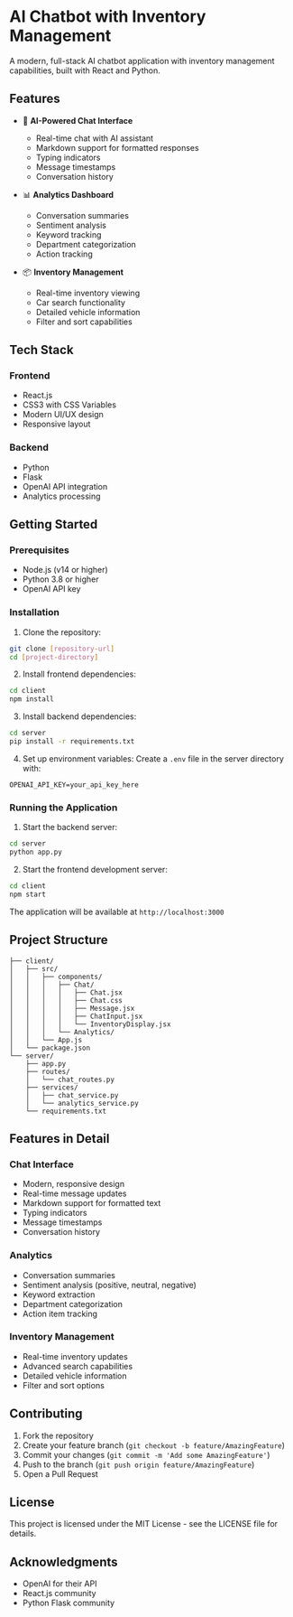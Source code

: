 # AI Chatbot with Inventory Management

A modern, full-stack AI chatbot application with inventory management capabilities, built with React and Python.

## Features

- 🤖 **AI-Powered Chat Interface**
  - Real-time chat with AI assistant
  - Markdown support for formatted responses
  - Typing indicators
  - Message timestamps
  - Conversation history

- 📊 **Analytics Dashboard**
  - Conversation summaries
  - Sentiment analysis
  - Keyword tracking
  - Department categorization
  - Action tracking

- 📦 **Inventory Management**
  - Real-time inventory viewing
  - Car search functionality
  - Detailed vehicle information
  - Filter and sort capabilities

## Tech Stack

### Frontend
- React.js
- CSS3 with CSS Variables
- Modern UI/UX design
- Responsive layout

### Backend
- Python
- Flask
- OpenAI API integration
- Analytics processing

## Getting Started

### Prerequisites
- Node.js (v14 or higher)
- Python 3.8 or higher
- OpenAI API key

### Installation

1. Clone the repository:
```bash
git clone [repository-url]
cd [project-directory]
```

2. Install frontend dependencies:
```bash
cd client
npm install
```

3. Install backend dependencies:
```bash
cd server
pip install -r requirements.txt
```

4. Set up environment variables:
Create a `.env` file in the server directory with:
```
OPENAI_API_KEY=your_api_key_here
```

### Running the Application

1. Start the backend server:
```bash
cd server
python app.py
```

2. Start the frontend development server:
```bash
cd client
npm start
```

The application will be available at `http://localhost:3000`

## Project Structure

```
├── client/
│   ├── src/
│   │   ├── components/
│   │   │   ├── Chat/
│   │   │   │   ├── Chat.jsx
│   │   │   │   ├── Chat.css
│   │   │   │   ├── Message.jsx
│   │   │   │   ├── ChatInput.jsx
│   │   │   │   └── InventoryDisplay.jsx
│   │   │   └── Analytics/
│   │   └── App.js
│   └── package.json
└── server/
    ├── app.py
    ├── routes/
    │   └── chat_routes.py
    ├── services/
    │   ├── chat_service.py
    │   └── analytics_service.py
    └── requirements.txt
```

## Features in Detail

### Chat Interface
- Modern, responsive design
- Real-time message updates
- Markdown support for formatted text
- Typing indicators
- Message timestamps
- Conversation history

### Analytics
- Conversation summaries
- Sentiment analysis (positive, neutral, negative)
- Keyword extraction
- Department categorization
- Action item tracking

### Inventory Management
- Real-time inventory updates
- Advanced search capabilities
- Detailed vehicle information
- Filter and sort options

## Contributing

1. Fork the repository
2. Create your feature branch (`git checkout -b feature/AmazingFeature`)
3. Commit your changes (`git commit -m 'Add some AmazingFeature'`)
4. Push to the branch (`git push origin feature/AmazingFeature`)
5. Open a Pull Request

## License

This project is licensed under the MIT License - see the LICENSE file for details.

## Acknowledgments

- OpenAI for their API
- React.js community
- Python Flask community